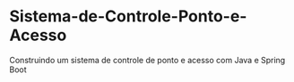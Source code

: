 # Sistema-de-Controle-Ponto-e-Acesso
Construindo um sistema de controle de ponto e acesso com Java e Spring Boot
